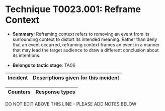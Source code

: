 # Technique T0023.001: Reframe Context

* **Summary**: Reframing context refers to removing an event from its surrounding context to distort its  intended meaning. Rather than deny that an event occurred, reframing context frames an event in  a manner that may lead the target audience to draw a different conclusion about its intentions. 

* **Belongs to tactic stage**: TA06


| Incident | Descriptions given for this incident |
| -------- | -------------------- |



| Counters | Response types |
| -------- | -------------- |


DO NOT EDIT ABOVE THIS LINE - PLEASE ADD NOTES BELOW